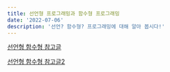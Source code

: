 ```yaml
---
title: 선언형 프로그래밍과 함수형 프로그래밍
date: '2022-07-06'
description: '선언? 함수형? 프로그래밍에 대해 알아 봅시다!'
---
```


[선언형 함수형 참고글](https://medium.com/happyprogrammer-in-jeju/%ED%94%84%EB%A1%9C-%ED%95%98%EC%8A%A4%EC%BC%88%EB%9F%AC-8%EC%A3%BC%EC%B0%A8-%ED%95%A8%EC%88%98%ED%98%95-%ED%94%84%EB%A1%9C%EA%B7%B8%EB%9E%98%EB%B0%8D%EA%B3%BC-%EB%AA%85%EB%A0%B9%ED%98%95-%ED%94%84%EB%A1%9C%EA%B7%B8%EB%9E%98%EB%B0%8D-98c55fd616e9)

[선언형 함수형 참고글2](https://velog.io/@wiostz98kr/JavaScript-%ED%95%A8%EC%88%98%ED%98%95-%ED%94%84%EB%A1%9C%EA%B7%B8%EB%9E%98%EB%B0%8DFunctional-Programming)
